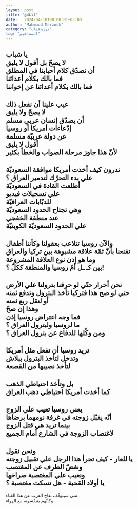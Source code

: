 ```yaml
---
layout: post
title: "الاطلاق"
date:   2024-04-10T00:00:01+03:00
author: "Mahmoud Marzouk"
category: "مرزوقيات"
tag: "المفاهيم"
---
```



يا شباب  
لا يصحّ بل أقول لا يليق  
أن نصدّق كلام أحبابنا في المطلق  
فما بالك بكلام أعدائنا  
فما بالك بكلام أعدائنا عن إخواننا  
--------  
عيب علينا أن نفعل ذلك  
لا يصحّ ولا يليق  
أن يصدّق إنسان عربي مسلم  
إدّعاءات أمريكا أو روسيا  
عن دولة عربيّة مسلمة  
أقول لا يليق  
لأنّ هذا جاوز مرحلة الصواب والخطأ بكثير  
-------  
تدرون كيف أخذت أمريكا موافقة السعوديّة  
علي بدء التحرّك لتدمير العراق ؟  
أطلعت القادة في السعوديّة  
علي تسجيلات فيديو  
للدبّابات العراقيّة  
وهي تجتاح الحدود السعوديّة  
عند منطقة الخفجي  
علي الحدود السعوديّة الكويتيّة  
-------  
والآن روسيا تتلاعب بعقولنا وكأننا أطفال  
تقنعنا بأنّ ثمّة علاقة مشبوهة بين تركيا والعراق  
وما هو إذن نوع العلاقة المشروعة  
بين كـ ـل أمّ روسيا والمنطقة ككلّ ؟!  
---------  
نحن أحرار حتّي لو حرقنا بترولنا علي الأرض  
حتي لو صح هذا فتركيا تأخذ البترول وتدفع ثمنه  
أو لنقل ربع ثمنه  
وهذا إن صحّ  
فما وجه اعتراض روسيا إذن  
ما لروسيا ولبترول العراق ؟  
ومن وكّلها للدفاع عن بترول العراق ؟  
-----------  
تريد روسيا أن تفعل مثل أمريكا  
وتدخل لتأخذ البترول ببلاش  
لتأخذ نصيبها من القصعة  
--------  
بل وتأخذ احتياطي الذهب  
كما أخذت أمريكا احتياطي ذهب العراق  
-----------  
يعني روسيا تعيب علي الزوج  
أنّه يقبّل زوجته في غرفة نومهما برضاها  
بينما تريد هي قتل الزوج  
لاغتصاب الزوجة في الشارع أمام الجميع  
----------  
ونحن نقول  
يا للعار - كيف تجرأ هذا الرجل علي تقبيل زوجته  
ونغضّ الطرف عن المغتصب  
ونعيب علي المغتصبة صراخها  
يا أولاد القحبة - هل تسكت مغتصبة ؟  
---------  
متي سيتوقّف نعاج العرب عن هذا الغباء  
وكأنّهم يتنفّسونه مع الهواء

